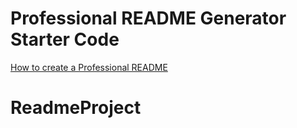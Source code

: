 # Professional README Generator Starter Code

[How to create a Professional README](https://coding-boot-camp.github.io/full-stack/github/professional-readme-guide)
# ReadmeProject
